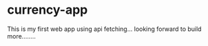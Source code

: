 # currency-app
This is my first web app using api fetching...
looking forward to build more........
